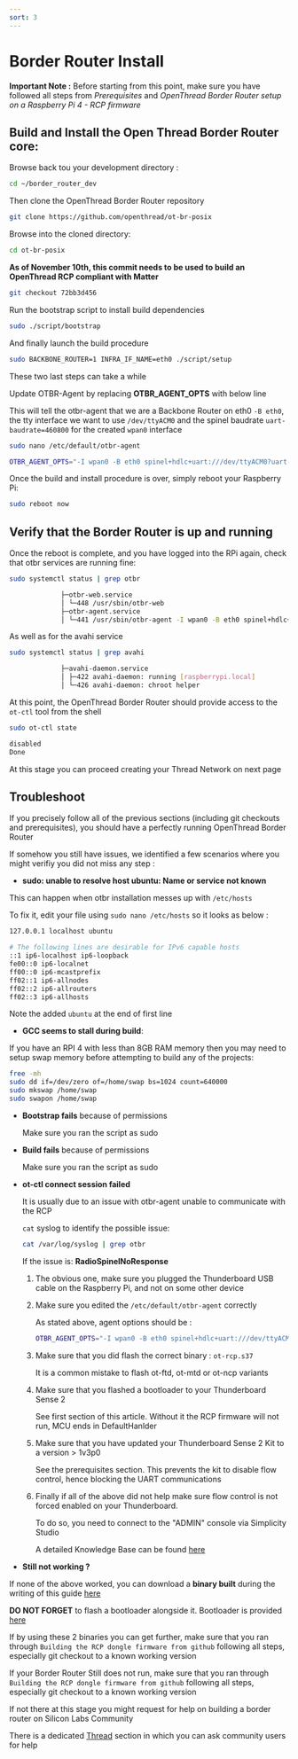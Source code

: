 ```yaml
---
sort: 3
---
```


# Border Router Install

**Important Note :** Before starting from this point, make sure you have followed all steps from *Prerequisites* and *OpenThread Border Router setup on a Raspberry Pi 4 - RCP firmware*

## Build and Install the Open Thread Border Router core:
Browse back tou your development directory :
```bash
cd ~/border_router_dev
```

Then clone the OpenThread Border Router repository
```bash
git clone https://github.com/openthread/ot-br-posix
```

Browse into the cloned directory:
```bash
cd ot-br-posix
```

**As of November 10th, this commit needs to be used to build an OpenThread RCP compliant with Matter**
```bash
git checkout 72bb3d456
```

Run the bootstrap script to install build dependencies
```bash
sudo ./script/bootstrap
```

And finally launch the build procedure
```bash
sudo BACKBONE_ROUTER=1 INFRA_IF_NAME=eth0 ./script/setup
```
These two last steps can take a while

Update OTBR-Agent by replacing **OTBR_AGENT_OPTS** with below line

This will tell the otbr-agent that we are a Backbone Router on eth0 `-B eth0`, the tty interface we want to use `/dev/ttyACM0` and the spinel baudrate `uart-baudrate=460800` for the created `wpan0` interface
```bash
sudo nano /etc/default/otbr-agent

OTBR_AGENT_OPTS="-I wpan0 -B eth0 spinel+hdlc+uart:///dev/ttyACM0?uart-baudrate=460800 trel://eth0"
```

Once the build and install procedure is over, simply reboot your Raspberry Pi:
```bash
sudo reboot now
```

## Verify that the Border Router is up and running

Once the reboot is complete, and you have logged into the RPi again, check that otbr services are running fine:

```bash
sudo systemctl status | grep otbr

             ├─otbr-web.service
             │ └─448 /usr/sbin/otbr-web
             ├─otbr-agent.service
             │ └─441 /usr/sbin/otbr-agent -I wpan0 -B eth0 spinel+hdlc+uart:///dev/ttyACM0?uart-baudrate=460800 trel://eth0
```

As well as for the avahi service 
```bash
sudo systemctl status | grep avahi

             ├─avahi-daemon.service
             │ ├─422 avahi-daemon: running [raspberrypi.local]
             │ └─426 avahi-daemon: chroot helper
```

At this point, the OpenThread Border Router should provide access to the `ot-ctl` tool from the shell
```bash
sudo ot-ctl state

disabled
Done
```

At this stage you can proceed creating your Thread Network on next page 

## Troubleshoot
If you precisely follow all of the previous sections (including git checkouts and prerequisites), you should have a perfectly running OpenThread Border Router

If somehow you still have issues, we identified a few scenarios where you might verifiy you did not miss any step :

* **sudo: unable to resolve host ubuntu: Name or service not known**

This can happen when otbr installation messes up with `/etc/hosts`

To fix it, edit your file using `sudo nano /etc/hosts` so it looks as below :
```bash
127.0.0.1 localhost ubuntu

# The following lines are desirable for IPv6 capable hosts
::1 ip6-localhost ip6-loopback
fe00::0 ip6-localnet
ff00::0 ip6-mcastprefix
ff02::1 ip6-allnodes
ff02::2 ip6-allrouters
ff02::3 ip6-allhosts
```

Note the added `ubuntu` at the end of first line

* **GCC seems to stall during build**:

If you have an RPI 4 with less than 8GB RAM memory then you may need to setup swap memory before attempting to build any of the projects:

```bash
free -mh
sudo dd if=/dev/zero of=/home/swap bs=1024 count=640000
sudo mkswap /home/swap
sudo swapon /home/swap
```

* **Bootstrap fails** because of permissions
  
  Make sure you ran the script as sudo

* **Build fails** because of permissions
  
  Make sure you ran the script as sudo

* **ot-ctl connect session failed**
  
  It is usually due to an issue with otbr-agent unable to communicate with the RCP 

  `cat` syslog to identify the possible issue:
  ```bash
  cat /var/log/syslog | grep otbr
  ```

  If the issue is: **RadioSpinelNoResponse**
  1.  The obvious one, make sure you plugged the Thunderboard USB cable on the Raspberry Pi, and not on some other device

  2.  Make sure you edited the `/etc/default/otbr-agent` correctly

      As stated above, agent options should be :
      ```bash
      OTBR_AGENT_OPTS="-I wpan0 -B eth0 spinel+hdlc+uart:///dev/ttyACM0?uart-baudrate=460800 trel://eth0"
      ```

  3.  Make sure that you did flash the correct binary : `ot-rcp.s37`
      
      It is a common mistake to flash ot-ftd, ot-mtd or ot-ncp variants

  4.  Make sure that you flashed a bootloader to your Thunderboard Sense 2
      
      See first section of this article. Without it the RCP firmware will not run, MCU ends in DefaultHanlder

  5.  Make sure that you have updated your Thunderboard Sense 2 Kit to a version > 1v3p0
      
      See the prerequisites section. This prevents the kit to disable flow control, hence blocking the UART communications

  6.  Finally if all of the above did not help make sure flow control is not forced enabled on your Thunderboard.

      To do so, you need to connect to the "ADMIN" console via Simplicity Studio
      
      A detailed Knowledge Base can be found [here](https://community.silabs.com/s/article/wstk-virtual-com-port-baudrate-setting?language=en_US)

* **Still not working ?**

If none of the above worked, you can download a **binary built** during the writing of this guide [here](https://www.dropbox.com/s/d9aay5yjq3bcdld/ot-rcp-brd4166.s37)

**DO NOT FORGET** to flash a bootloader alongside it. Bootloader is provided [here](https://www.dropbox.com/s/qqh45vmflw3w8le/bootloader-storage-internal-single-combined-BRD4166A.s37)

If by using these 2 binaries you can get further, make sure that you ran through `Building the RCP dongle firmware from github` following all steps, especially git checkout to a known working version

If your Border Router Still does not run, make sure that you ran through `Building the RCP dongle firmware from github` following all steps, especially git checkout to a known working version

If not there at this stage you might request for help on building a border router on Silicon Labs Community 

There is a dedicated [Thread](https://community.silabs.com/s/topic/0TO1M000000qHbcWAE/thread?language=en_US) section in which you can ask community users for help
